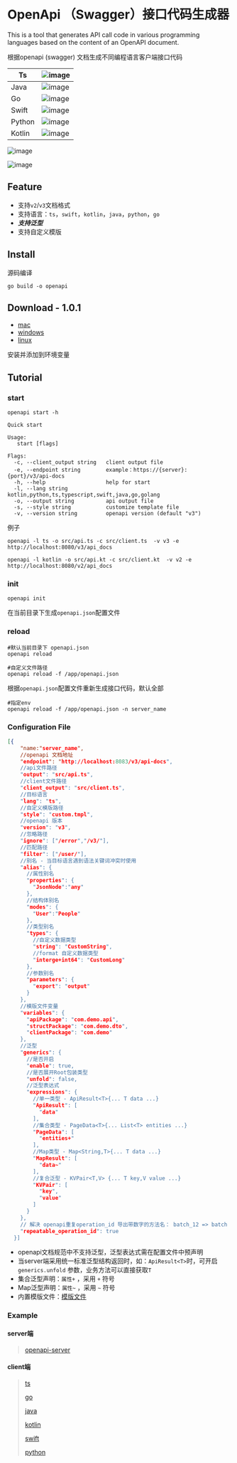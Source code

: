 # OpenApi （Swagger）接口代码生成器 

This is a tool that generates API call code in various programming languages based on the content of an OpenAPI document.

根据openapi (swagger) 文档生成不同编程语言客户端接口代码

| Ts     | ![image](https://github.com/otk-final/openapi-codegen/blob/master/_images/api_ts.jpg) |
| ------ | ------------------------------------------------------------ |
| Java   | ![image](https://github.com/otk-final/openapi-codegen/blob/master/_images/api_java.jpg) |
| Go     | ![image](https://github.com/otk-final/openapi-codegen/blob/master/_images/api_go.jpg) |
| Swift  | ![image](https://github.com/otk-final/openapi-codegen/blob/master/_images/api_swift.jpg) |
| Python | ![image](https://github.com/otk-final/openapi-codegen/blob/master/_images/api_python.jpg) |
| Kotlin | ![image](https://github.com/otk-final/openapi-codegen/blob/master/_images/api_kotlin.jpg) |

![image](https://github.com/otk-final/openapi-codegen/blob/master/_images/home_api.png)

![image](https://github.com/otk-final/openapi-codegen/blob/master/_images/home_struct.png)

## Feature

- 支持`v2`/`v3`文档格式
- 支持语言：`ts`，`swift`，`kotlin`，`java`，`python`，`go`
- ***支持泛型***
- 支持自定义模版

## Install 

源码编译

```
go build -o openapi
```

## Download - 1.0.1

- [mac](https://github.com/otk-final/openapi-codegen/releases/download/v1.0.1/openapi_darwin.zip)
- [windows](https://github.com/otk-final/openapi-codegen/releases/download/v1.0.1/openapi_windows.zip)
- [linux](https://github.com/otk-final/openapi-codegen/releases/download/v1.0.1/openapi_linux.zip)

安装并添加到环境变量

## Tutorial

### start

```shell
openapi start -h

Quick start

Usage:
   start [flags]

Flags:
  -c, --client_output string   client output file
  -e, --endpoint string        example：https://{server}:{port}/v3/api-docs
  -h, --help                   help for start
  -l, --lang string            kotlin,python,ts,typescript,swift,java,go,golang
  -o, --output string          api output file
  -s, --style string           customize template file
  -v, --version string         openapi version (default "v3")

```

例子

```shell
openapi -l ts -o src/api.ts -c src/client.ts  -v v3 -e http://localhost:8080/v3/api_docs
```

```
openapi -l kotlin -o src/api.kt -c src/client.kt  -v v2 -e http://localhost:8080/v2/api_docs
```



### init

```shell
openapi init
```

在当前目录下生成`openapi.json`配置文件

### reload

```shell
#默认当前目录下 openapi.json
openapi reload

#自定义文件路径
openapi reload -f /app/openapi.json
```

根据`openapi.json`配置文件重新生成接口代码，默认全部

```shell
#指定env
openapi reload -f /app/openapi.json -n server_name
```



### Configuration File

```json
[{
    "name:"server_name",
    //openapi 文档地址
    "endpoint": "http://localhost:8083/v3/api-docs",
    //api文件路径
    "output": "src/api.ts",
    //client文件路径
    "client_output": "src/client.ts",
    //目标语言
    "lang": "ts",
    //自定义模版路径
    "style": "custom.tmpl",
    //openapi 版本
    "version": "v3",
    //忽略路径
    "ignore": ["/error","/v3/"],
    //匹配路径
    "filter": ["/user/"],
    //别名 - 当目标语言遇到语法关键词冲突时使用
    "alias": {
      //属性别名
      "properties": {
        "JsonNode":"any"
      },
      //结构体别名
      "modes": {
        "User":"People"
      },
      //类型别名
      "types": {
        //自定义数据类型
        "string": "CustomString",
        //format 自定义数据类型
       	"interge+int64": "CustomLong" 
      },
      //参数别名
      "parameters": {
        "export": "output"
      }
    },
    //模版文件变量
    "variables": {
      "apiPackage": "com.demo.api",
      "structPackage": "com.demo.dto",
      "clientPackage": "com.demo"
    },
    //泛型
    "generics": {
      //是否开启
      "enable": true,
      //是否展开Root包装类型
      "unfold": false,
      //泛型表达式
      "expressions": {
        //单一类型 - ApiResult<T>{... T data ...}
        "ApiResult": [
          "data"
        ],
        //集合类型 - PageData<T>{... List<T> entities ...}
        "PageData": [
          "entities+"
        ],
        //Map类型 - Map<String,T>{... T data ...}
        "MapResult": [
          "data~"
        ],
        //复合泛型 - KVPair<T,V> {... T key,V value ...}
        "KVPair": [
          "key",
          "value"
        ]
      }
    },
    // 解决 openapi重复operation_id 导出带数字的方法名： batch_12 => batch
    "repeatable_operation_id": true
  }]
```

- openapi文档规范中不支持泛型，泛型表达式需在配置文件中预声明
- 当server端采用统一标准泛型结构返回时，如：`ApiResult<T>`时，可开启`generics.unfold`  参数，业务方法可以直接获取`T`
- 集合泛型声明：`属性+` ，采用 `+` 符号
- Map泛型声明：`属性~` ，采用 `~`  符号
- 内置模版文件：[模版文件](https://github.com/otk-final/openapi-codegen/tree/master/tmpl)

### Example

#### server端

> [openapi-server](https://github.com/otk-final/openapi-server)

#### client端

> [ts](https://github.com/otk-final/openapi-codegen/tree/master/_example/ts)
>
> [go](https://github.com/otk-final/openapi-codegen/tree/master/_example/golang)
>
> [java](https://github.com/otk-final/openapi-codegen/tree/master/_example/java)
>
> [kotlin](https://github.com/otk-final/openapi-codegen/tree/master/_example/kotlin)
>
> [swift](https://github.com/otk-final/openapi-codegen/tree/master/_example/swift)
>
> [python](https://github.com/otk-final/openapi-codegen/tree/master/_example/python)